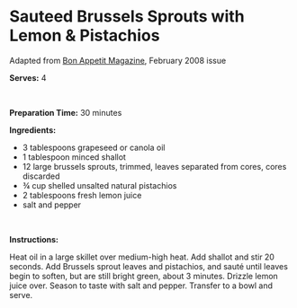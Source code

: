 Sauteed Brussels Sprouts with Lemon & Pistachios
================================================

Adapted from [Bon Appetit Magazine](http://bonappetit.com/recipes), February 2008 issue

**Serves:** 4

 

**Preparation Time:** 30 minutes

**Ingredients:**

-   3 tablespoons grapeseed or canola oil
-   1 tablespoon minced shallot
-   12 large brussels sprouts, trimmed, leaves separated from cores, cores discarded
-   ¾ cup shelled unsalted natural pistachios
-   2 tablespoons fresh lemon juice
-   salt and pepper

 

**Instructions:**

Heat oil in a large skillet over medium-high heat. Add shallot and stir 20 seconds. Add Brussels sprout leaves and pistachios, and sauté until leaves begin to soften, but are still bright green, about 3 minutes. Drizzle lemon juice over. Season to taste with salt and pepper. Transfer to a bowl and serve.
